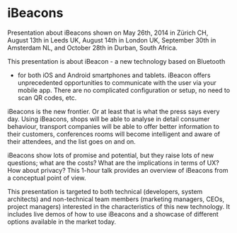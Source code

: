 iBeacons
========

Presentation about iBeacons shown on May 26th, 2014 in Zürich CH, August
13th in Leeds UK, August 14th in London UK, September 30th in Amsterdam
NL, and October 28th in Durban, South Africa.

This presentation is about iBeacon - a new technology based on Bluetooth
- for both iOS and Android smartphones and tablets. iBeacon offers
unprecedented opportunities to communicate with the user via your
mobile app. There are no complicated configuration or setup, no need
to scan QR codes, etc.

iBeacons is the new frontier. Or at least that is what the press says
every day. Using iBeacons, shops will be able to analyse in detail
consumer behaviour, transport companies will be able to offer better
information to their customers, conferences rooms will become
intelligent and aware of their attendees, and the list goes on and on.

iBeacons show lots of promise and potential, but they raise lots of new
questions; what are the costs? What are the implications in terms of UX?
How about privacy? This 1-hour talk provides an overview of iBeacons
from a conceptual point of view.

This presentation is targeted to both technical (developers, system
architects) and non-technical team members (marketing managers, CEOs,
project managers) interested in the characteristics of this new
technology. It includes live demos of how to use iBeacons and a showcase
of different options available in the market today.

